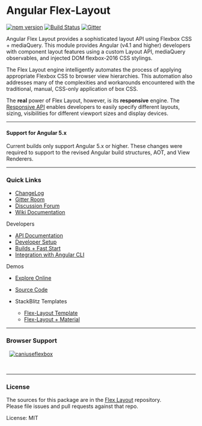 # Angular Flex-Layout  

[![npm version](https://badge.fury.io/js/%40angular%2Fflex-layout.svg)](https://www.npmjs.com/package/%40angular%2Fflex-layout)
[![Build Status](https://travis-ci.org/angular/flex-layout.svg?branch=master)](https://travis-ci.org/angular/flex-layout)
[![Gitter](https://badges.gitter.im/angular/flex-layout.svg)](https://gitter.im/angular/flex-layout)

Angular Flex Layout provides a sophisticated layout API using Flexbox CSS + mediaQuery. 
This module provides Angular (v4.1 and higher) developers with component layout features using a 
custom Layout API, mediaQuery observables, and injected DOM flexbox-2016 CSS stylings.  

The Flex Layout engine intelligently automates the process of applying appropriate 
Flexbox CSS to browser view hierarchies. This automation also addresses many of the 
complexities and workarounds encountered with the traditional, manual, CSS-only application of box CSS. 

The **real** power of Flex Layout, however, is its **responsive** engine. The [Responsive API](https://github.com/angular/flex-layout/wiki/Responsive-API) enables developers to easily specify different layouts, sizing, visibilities for different viewport sizes and display devices.

---

#### Support for Angular 5.x

Current builds only support Angular 5.x or higher. These changes were required to support to the revised
Angular build structures, AOT, and View Renderers.

---

### Quick Links

*  [ChangeLog](https://github.com/angular/flex-layout/blob/master/CHANGELOG.md)
*  [Gitter Room](https://gitter.im/angular/flex-layout)
*  [Discussion Forum](https://groups.google.com/forum/#!forum/angular-flex-layout)
*  [Wiki Documentation](https://github.com/angular/flex-layout/wiki)

Developers

*  [API Documentation](https://github.com/angular/flex-layout/wiki/API-Documentation)
*  [Developer Setup](https://github.com/angular/flex-layout/wiki/Developer-Setup)
*  [Builds + Fast Start](https://github.com/angular/flex-layout/wiki/Fast-Starts)
*  [Integration with Angular CLI](https://github.com/angular/flex-layout/wiki/Using-Angular-CLI)

Demos 

*  [Explore Online](https://tburleson-layouts-demos.firebaseapp.com/)
*  [Source Code](https://github.com/angular/flex-layout/blob/master/src/demo-app/demo-app-module.ts)

* StackBlitz Templates

  *  [Flex-Layout Template](https://stackblitz.com/edit/angular-flex-layout-seed)
  *  [Flex-Layout + Material](https://stackblitz.com/edit/angular-material-flex-layout-seed?file=app%2Fapp.module.ts)

----

### Browser Support
&nbsp;
<a href="http://caniuse.com/#feat=flexbox" target="_blank">
![caniuseflexbox](https://cloud.githubusercontent.com/assets/210413/21288118/917e3faa-c440-11e6-9b08-28aff590c7ae.png)
</a>

<br/>

---

### License

The sources for this package are in the [Flex Layout](https://github.com/angular/flex-layout) repository. <br/>
Please file issues and pull requests against that repo.

License: MIT



